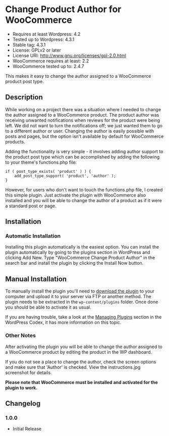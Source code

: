 # Change Product Author for WooCommerce
- Requires at least Wordpress: 4.2
- Tested up to Wordpress: 4.3.1
- Stable tag: 4.3.1
- License: GPLv2 or later
- License URI: http://www.gnu.org/licenses/gpl-2.0.html
- WooCommerce requires at least: 2.2
- WooCommerce tested up to: 2.4.7

This makes it easy to change the author assigned to a WooCommerce product post type.

## Description

While working on a project there was a situation where I needed to change the author assigned to a WooCommerce product. The product author was receiving unwanted notifications when reviews for the product were being left. We did not want to turn the notifications off; we just wanted them to go to a different author or user. Changing the author is easily possible with posts and pages, but the option isn't available by default for WooCommerce products. 

Adding the functionality is very simple - it involves adding author support to the product post type which can be accomplished by adding the following to your theme's functions.php file: 

```
if ( post_type_exists( 'product' ) ) {
	add_post_type_support( 'product', 'author' );
}
```

However, for users who don't want to touch the functions.php file, I created this simple plugin. Just activate the plugin with WooCommerce also installed and you will be able to change the author of a product as if it were a standard post or page. 

## Installation

### Automatic Installation 

Installing this plugin automatically is the easiest option. You can install the plugin automatically by going to the plugins section in WordPress and clicking Add New. Type "WooCommerce Change Product Author" in the search bar and install the plugin by clicking the Install Now button.

## Manual Installation

To manually install the plugin you'll need to [download the plugin](https://wordpress.org/plugins/woo-change-product-author/) to your computer and upload it to your server via FTP or another method. The plugin needs to be extracted in the `wp-content/plugins` folder. Once done you should be able to activate it as usual.

If you are having trouble, take a look at the [Managing Plugins](http://codex.wordpress.org/Managing_Plugins#Manual_Plugin_Installation) section in the WordPress Codex, it has more information on this topic.

### Other Notes ###

After activating the plugin you will be able to change the author assigned to a WooCommerce product by editing the product in the WP dashboard.

If you do not see a place to change the author, check the screen options and make sure that 'Author' is checked. View the instructions.jpg screenshot for details. 

**Please note that WooCommerce must be installed and activated for the plugin to work.**

## Changelog ##

### 1.0.0
- Initial Release
